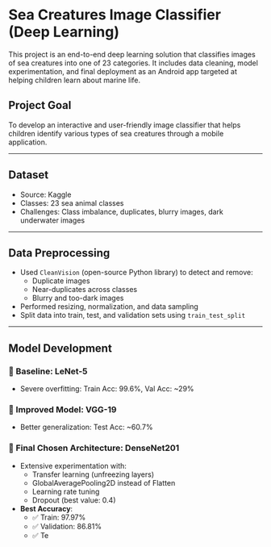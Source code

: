 # Sea Creatures Image Classifier (Deep Learning)

This project is an end-to-end deep learning solution that classifies images of sea creatures into one of 23 categories. It includes data cleaning, model experimentation, and final deployment as an Android app targeted at helping children learn about marine life.

##  Project Goal

To develop an interactive and user-friendly image classifier that helps children identify various types of sea creatures through a mobile application.

---

## Dataset

- Source: Kaggle
- Classes: 23 sea animal classes
- Challenges: Class imbalance, duplicates, blurry images, dark underwater images

---

## Data Preprocessing

- Used `CleanVision` (open-source Python library) to detect and remove:
  - Duplicate images
  - Near-duplicates across classes
  - Blurry and too-dark images
- Performed resizing, normalization, and data sampling
- Split data into train, test, and validation sets using `train_test_split`

---

##  Model Development

### 🔹 Baseline: LeNet-5
- Severe overfitting: Train Acc: 99.6%, Val Acc: ~29%

### 🔹 Improved Model: VGG-19
- Better generalization: Test Acc: ~60.7%

### 🔹 Final Chosen Architecture: DenseNet201
- Extensive experimentation with:
  - Transfer learning (unfreezing layers)
  - GlobalAveragePooling2D instead of Flatten
  - Learning rate tuning
  - Dropout (best value: 0.4)
- **Best Accuracy**:
  - ✅ Train: 97.97%
  - ✅ Validation: 86.81%
  - ✅ Te
